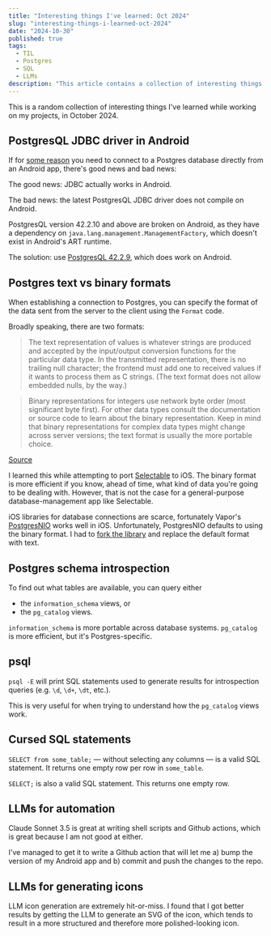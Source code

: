 ```yaml
---
title: "Interesting things I've learned: Oct 2024"
slug: "interesting-things-i-learned-oct-2024"
date: "2024-10-30"
published: true
tags:
  - TIL
  - Postgres
  - SQL
  - LLMs
description: "This article contains a collection of interesting things I've learned while working on my projects."
---
```


This is a random collection of interesting things I've learned while working on my projects, in October 2024.

## PostgresQL JDBC driver in Android

If for [some reason](https://getselectable.com) you need to connect to a Postgres database directly from an Android app, there's good news and bad news:

The good news: JDBC actually works in Android.

The bad news: the latest PostgresQL JDBC driver does not compile on Android.

PostgresQL version 42.2.10 and above are broken on Android, as they have a dependency on `java.lang.management.ManagementFactory`, which doesn't exist in Android's ART runtime.

The solution: use [PostgresQL 42.2.9](https://mvnrepository.com/artifact/org.postgresql/postgresql/42.2.9), which does work on Android.

## Postgres text vs binary formats

When establishing a connection to Postgres, you can specify the format of the data sent from the server to the client using the `Format` code.

Broadly speaking, there are two formats:

> The text representation of values is whatever strings are produced and accepted by the input/output conversion functions for the particular data type. In the transmitted representation, there is no trailing null character; the frontend must add one to received values if it wants to process them as C strings. (The text format does not allow embedded nulls, by the way.)

> Binary representations for integers use network byte order (most significant byte first). For other data types consult the documentation or source code to learn about the binary representation. Keep in mind that binary representations for complex data types might change across server versions; the text format is usually the more portable choice.

[Source](https://www.postgresql.org/docs/current/protocol-overview.html#PROTOCOL-FORMAT-CODES)

I learned this while attempting to port [Selectable](https://getselectable.com) to iOS. The binary format is more efficient if you know, ahead of time, what kind of data you're going to be dealing with. However, that is not the case for a general-purpose database-management app like Selectable.

iOS libraries for database connections are scarce, fortunately Vapor's [PostgresNIO](https://github.com/vapor/postgres-nio) works well in iOS. Unfortunately, PostgresNIO defaults to using the binary format. I had to [fork the library](https://github.com/selectable-app/postgres-nio) and replace the default format with text.

## Postgres schema introspection

To find out what tables are available, you can query either

- the `information_schema` views, or
- the `pg_catalog` views.

`information_schema` is more portable across database systems. `pg_catalog` is more efficient, but it's Postgres-specific.

## psql

`psql -E` will print SQL statements used to generate results for introspection queries (e.g. `\d`, `\d+`, `\dt`, etc.).

This is very useful for when trying to understand how the `pg_catalog` views work.

## Cursed SQL statements

`SELECT from some_table;` &mdash; without selecting any columns &mdash; is a valid SQL statement. It returns one empty row per row in `some_table`.

`SELECT;` is also a valid SQL statement. This returns one empty row.

## LLMs for automation

Claude Sonnet 3.5 is great at writing shell scripts and Github actions, which is great because I am not good at either.

I've managed to get it to write a Github action that will let me a) bump the version of my Android app and b) commit and push the changes to the repo.

## LLMs for generating icons

LLM icon generation are extremely hit-or-miss. I found that I got better results by getting the LLM to generate an SVG of the icon, which tends to result in a more structured and therefore more polished-looking icon.
